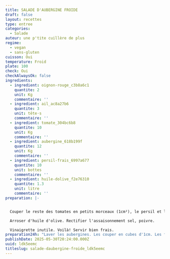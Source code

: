 ```yaml
---
title: SALADE D'AUBERGINE FROIDE
draft: false
layout: recettes
type: entree
categories:
  - Salade
auteur: une p'tite cuillère de plus
regime:
  - vegan
  - sans-gluten
cuisson: Oui
temperature: Froid
plate: 100
check: Oui
checkAlwaysOk: false
ingredients:
  - ingredient: oignon-rouge_c3b8a6c1
    quantite: 2
    unit: Kg
    commentaire: ''
  - ingredient: ail_ac8a27b6
    quantite: 3
    unit: tête·s
    commentaire: ''
  - ingredient: tomate_304bc6b8
    quantite: 10
    unit: Kg
    commentaire: ''
  - ingredient: aubergine_618b199f
    quantite: 12
    unit: Kg
    commentaire: ''
  - ingredient: persil-frais_6997a677
    quantite: 10
    unit: bottes
    commentaire: ''
  - ingredient: huile-dolive_f2e76310
    quantite: 1.3
    unit: litre
    commentaire: ''
preparation: |-


  Couper le reste des tomates en petits morceaux (1cm²), le persil et les oignons.

  Arroser d'huile d'olive. Rectifier l'assaisonnement sel, poivre.

  Vinaigrette inutile. Voilà! Servir bien frais.
preparation24h: "Laver les aubergines. Les couper en cubes d'1cm. Les faire cuire avec un peu d'huile dans les gros wok.\n\n(ne pas hésiter à égoutter/retirer le surplus de liquide)\n\nPendant ce temps, râper au robot l'ail et un quart des\_tomates.\n\nLes verser dans les aubergines toujours sur le feux.\_\n\nY ajouter\_sel, poivre, huile d'olive.\n\nFaire cuire\_en remuant bien."
publishDate: 2025-05-30T20:24:00.000Z
uuid: ldk5eemc
titleslug: salade-daubergine-froide_ldk5eemc
---
```

